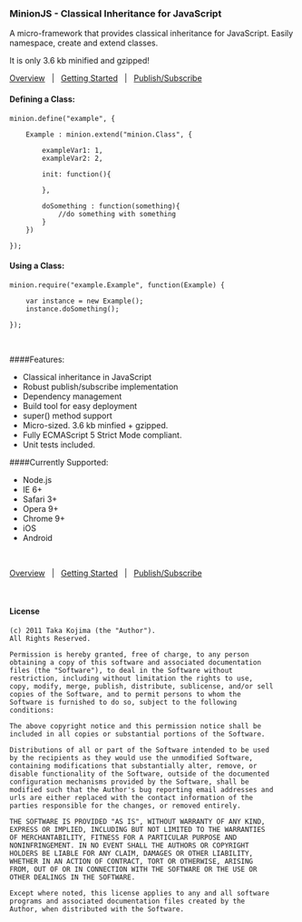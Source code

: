 ### MinionJS - Classical Inheritance for JavaScript

A micro-framework that provides classical inheritance for JavaScript. Easily namespace, create and extend classes.

It is only 3.6 kb minified and gzipped!

[Overview](http://www.screenr.com/wOas)&nbsp;&nbsp;&nbsp;|&nbsp;&nbsp;&nbsp;[Getting Started](https://github.com/gigafied/minion/blob/master/docs/getting_started.md)&nbsp;&nbsp;&nbsp;|&nbsp;&nbsp;&nbsp;[Publish/Subscribe](http://www.screenr.com/cJ5s)


#### Defining a Class:

	minion.define("example", {
	  
	    Example : minion.extend("minion.Class", {

	        exampleVar1: 1,
	        exampleVar2: 2,

  	        init: function(){
	      
	        },

	        doSomething : function(something){
	            //do something with something
	        }
	    })
	    
	});


#### Using a Class:


	minion.require("example.Example", function(Example) {
	
	    var instance = new Example();
	    instance.doSomething();
	  
	});
<br>

####Features:

- Classical inheritance in JavaScript
- Robust publish/subscribe implementation
- Dependency management
- Build tool for easy deployment
- super() method support 
- Micro-sized. 3.6 kb minfied + gzipped.
- Fully ECMAScript 5 Strict Mode compliant.
- Unit tests included.


####Currently Supported:

- Node.js
- IE 6+
- Safari 3+
- Opera 9+ 
- Chrome 9+
- iOS
- Android

<br>

[Overview](http://www.screenr.com/wOas)&nbsp;&nbsp;&nbsp;|&nbsp;&nbsp;&nbsp;[Getting Started](https://github.com/gigafied/minion/blob/master/docs/getting_started.md)&nbsp;&nbsp;&nbsp;|&nbsp;&nbsp;&nbsp;[Publish/Subscribe](http://www.screenr.com/cJ5s)

<br>

#### License

	(c) 2011 Taka Kojima (the "Author").
	All Rights Reserved.

	Permission is hereby granted, free of charge, to any person
	obtaining a copy of this software and associated documentation
	files (the "Software"), to deal in the Software without
	restriction, including without limitation the rights to use,
	copy, modify, merge, publish, distribute, sublicense, and/or sell
	copies of the Software, and to permit persons to whom the
	Software is furnished to do so, subject to the following
	conditions:

	The above copyright notice and this permission notice shall be
	included in all copies or substantial portions of the Software.

	Distributions of all or part of the Software intended to be used
	by the recipients as they would use the unmodified Software,
	containing modifications that substantially alter, remove, or
	disable functionality of the Software, outside of the documented
	configuration mechanisms provided by the Software, shall be
	modified such that the Author's bug reporting email addresses and
	urls are either replaced with the contact information of the
	parties responsible for the changes, or removed entirely.

	THE SOFTWARE IS PROVIDED "AS IS", WITHOUT WARRANTY OF ANY KIND,
	EXPRESS OR IMPLIED, INCLUDING BUT NOT LIMITED TO THE WARRANTIES
	OF MERCHANTABILITY, FITNESS FOR A PARTICULAR PURPOSE AND
	NONINFRINGEMENT. IN NO EVENT SHALL THE AUTHORS OR COPYRIGHT
	HOLDERS BE LIABLE FOR ANY CLAIM, DAMAGES OR OTHER LIABILITY,
	WHETHER IN AN ACTION OF CONTRACT, TORT OR OTHERWISE, ARISING
	FROM, OUT OF OR IN CONNECTION WITH THE SOFTWARE OR THE USE OR
	OTHER DEALINGS IN THE SOFTWARE.

	Except where noted, this license applies to any and all software
	programs and associated documentation files created by the
	Author, when distributed with the Software.
